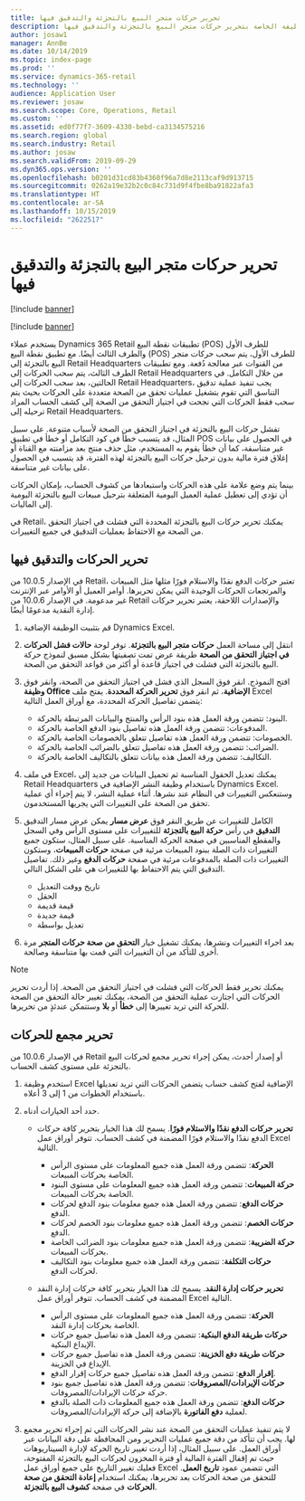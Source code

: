 ```yaml
---
title: تحرير حركات متجر البيع بالتجزئة والتدقيق فيها
description: يصف هذا الموضوع الوظيفة الخاصة بتحرير حركات متجر البيع بالتجزئة والتدقيق فيها.
author: josaw1
manager: AnnBe
ms.date: 10/14/2019
ms.topic: index-page
ms.prod: ''
ms.service: dynamics-365-retail
ms.technology: ''
audience: Application User
ms.reviewer: josaw
ms.search.scope: Core, Operations, Retail
ms.custom: ''
ms.assetid: ed0f77f7-3609-4330-bebd-ca3134575216
ms.search.region: global
ms.search.industry: Retail
ms.author: josaw
ms.search.validFrom: 2019-09-29
ms.dyn365.ops.version: ''
ms.openlocfilehash: b0201d31cd83b4360f96a7d8e2113caf9d913715
ms.sourcegitcommit: 0262a19e32b2c0c84c731d9f4fbe8ba91822afa3
ms.translationtype: HT
ms.contentlocale: ar-SA
ms.lasthandoff: 10/15/2019
ms.locfileid: "2622517"
---
```

# <a name="edit-and-audit-retail-store-transactions"></a>تحرير حركات متجر البيع بالتجزئة والتدقيق فيها

[!include [banner](includes/banner.md)]

[!include [banner](includes/preview-banner.md)]

يستخدم عملاء Dynamics 365 Retail تطبيقات نقطة البيع (POS) للطرف الأول والطرف الثالث أيضًا. مع تطبيق نقطة البيع (POS) للطرف الأول، يتم سحب حركات متجر البيع بالتجزئة إلى Retail Headquarters من القنوات عبر معالجة دُفعة. ومع تطبيقات الطرف الثالث، يتم سحب الحركات إلى Retail Headquarters من خلال التكامل. في الحالتين، بعد سحب الحركات إلى Retail Headquarters، يجب تنفيذ عملية تدقيق التناسق التي تقوم بتشغيل عمليات تحقق من الصحة متعددة على الحركات بحيث يتم سحب فقط الحركات التي نجحت في اجتياز التحقق من الصحة إلى كشف الحساب المراد ترحيله إلى Retail Headquarters. 

تفشل حركات البيع بالتجزئة في اجتياز التحقق من الصحة لأسباب متنوعة. على سبيل المثال، قد يتسبب خطأ في كود التكامل أو خطأ في تطبيق POS في الحصول على بيانات غير متناسقة، كما أن خطأ يقوم به المستخدم، مثل حذف منتج بعد مزامنته مع القناة أو إغلاق فترة مالية بدون ترحيل حركات البيع بالتجزئة لهذه الفترة، قد يتسبب في الحصول على بيانات غير متناسقة.

بينما يتم وضع علامة على هذه الحركات واستبعادها من كشوف الحساب، بإمكان الحركات أن تؤدي إلى تعطيل عملية العميل اليومية المتعلقة بترحيل مبيعات البيع بالتجزئة اليومية إلى الماليات.

في Retail، يمكنك تحرير حركات البيع بالتجزئة المحددة التي فشلت في اجتياز التحقق من الصحة مع الاحتفاظ بعمليات التدقيق في جميع التغييرات. 

## <a name="edit-and-audit-transactions"></a>تحرير الحركات والتدقيق فيها

في الإصدار 10.0.5 من Retail، تعتبر حركات الدفع نقدًا والاستلام فورًا مثلها مثل المبيعات والمرتجعات الحركات الوحيدة التي يمكن تحريرها. أوامر العميل أو الأوامر عبر الإنترنت غير مدعومة. في الإصدار 10.0.6 من Retail والإصدارات اللاحقة، يعتبر تحرير حركات إدارة النقدية مدعومًا أيضًا.

1. قم بتثبيت الوظيفة الإضافية Dynamics Excel.

2. انتقل إلى مساحة العمل **حركات متجر البيع بالتجزئة**. توفر لوحة **حالات فشل الحركات في اجتياز التحقق من الصحة** طريقة عرض تمت تصفيتها بشكل مسبق لنموذج حركة البيع بالتجزئة التي فشلت في اجتياز قاعدة أو أكثر من قواعد التحقق من الصحة.
 
3. افتح النموذج. انقر فوق السجل الذي فشل في اجتياز التحقق من الصحة، وانقر فوق **وظيفة Office الإضافية**، ثم انقر فوق **تحرير الحركة المحددة**. يفتح ملف Excel يتضمن تفاصيل الحركة المحددة، مع أوراق العمل التالية:

    - البنود: تتضمن ورقة العمل هذه بنود الرأس والمنتج والبيانات المرتبطة بالحركة.
    - المدفوعات: تتضمن ورقة العمل هذه تفاصيل بنود الدفع الخاصة بالحركة.
    - الخصومات: تتضمن ورقة العمل هذه تفاصيل تتعلق بالخصومات الخاصة بالحركة.
    - الضرائب: تتضمن ورقة العمل هذه تفاصيل تتعلق بالضرائب الخاصة بالحركة.
    - التكاليف: تتضمن ورقة العمل هذه بيانات تتعلق بالتكاليف الخاصة بالحركة.

4. في ملف Excel، يمكنك تعديل الحقول المناسبة ثم تحميل البيانات من جديد إلى Retail Headquarters باستخدام وظيفة النشر الإضافية في Dynamics Excel. وستنعكس التغييرات في النظام عند نشرها. أثناء عملية النشر، لا يتم إجراء أي عملية تحقق من الصحة على التغييرات التي يجريها المستخدمون.

5. يمكن عرض مسار التدقيق‏‎ الكامل للتغييرات عن طريق النقر فوق **عرض مسار التدقيق** في رأس **حركة البيع بالتجزئة** للتغييرات على مستوى الرأس وفي السجل والمقطع المناسبين في صفحة الحركة المناسبة. على سبيل المثال، ستكون جميع التغييرات ذات الصلة ببنود المبيعات مرئية في صفحة **حركات المبيعات‬**، وستكون التغييرات ذات الصلة بالمدفوعات مرئية في صفحة **حركات الدفع** وغير ذلك. تفاصيل التدقيق التي يتم الاحتفاظ بها للتغييرات هي على الشكل التالي.

   - تاريخ ووقت التعديل
   - الحقل 
   - قيمة قديمة
   - قيمة جديدة
   - تعديل بواسطة

6. بعد اجراء التغييرات ونشرها، يمكنك تشغيل خيار **التحقق من صحة حركات المتجر‬** مرة أخرى للتأكد من أن التغييرات التي قمت بها متناسقة وصالحة.

> [!NOTE]
> يمكنك تحرير فقط الحركات التي فشلت في اجتياز التحقق من الصحة. إذا أردت تحرير الحركات التي اجتازت عملية التحقق من الصحة، يمكنك تغيير حالة التحقق من الصحة للحركة التي تريد تغييرها إلى **خطأ** أو **بلا** وستتمكن عندئذٍ من تحريرها. 


## <a name="bulk-edit-transactions"></a>تحرير مجمع‬ للحركات

في الإصدار 10.0.6 من Retail أو إصدار أحدث، يمكن إجراء تحرير مجمع لحركات البيع بالتجزئة على مستوى كشف الحساب. 

1. استخدم وظيفة Excel الإضافية لفتح كشف حساب يتضمن الحركات التي تريد تعديلها باستخدام الخطوات من 1 إلى 3 أعلاه.

2. حدد أحد الخيارات أدناه.

    - **تحرير حركات الدفع نقدًا والاستلام فورًا‬**. يسمح لك هذا الخيار بتحرير كافة حركات الدفع نقدًا والاستلام فورًا المضمنة في كشف الحساب. تتوفر أوراق عمل Excel التالية.
    
       - **الحركة**: تتضمن ورقة العمل هذه جميع المعلومات على مستوى الرأس الخاصة بحركات المبيعات.
       - **حركة المبيعات**: تتضمن ورقة العمل هذه جميع المعلومات على مستوى البنود الخاصة بحركات المبيعات.
       - **حركات الدفع‬**: تتضمن ورقة العمل هذه جميع معلومات بنود الدفع‬ لحركات الدفع‬.
       - **حركات الخصم‬‬**: تتضمن ورقة العمل هذه جميع معلومات بنود الخصم لحركات الدفع‬.
       - **حركة الضريبة‬**: تتضمن ورقة العمل هذه جميع معلومات بنود الضرائب الخاصة بحركات المبيعات.
       - **حركات التكلفة‬**: تتضمن ورقة العمل هذه جميع معلومات بنود التكاليف لحركات الدفع‬.

    - **تحرير حركات إدارة النقد**. يسمح لك هذا الخيار بتحرير كافة حركات إدارة النقد المضمنة في كشف الحساب. تتوفر أوراق عمل Excel التالية.
     
       - **الحركة**: تتضمن ورقة العمل هذه جميع المعلومات على مستوى الرأس الخاصة بحركات إدارة النقد.
       - **حركات طريقة الدفع البنكية‬**: تتضمن ورقة العمل هذه تفاصيل جميع حركات الإيداع البنكية‬.
       - **حركات طريقة دفع الخزينة‬‬**: تتضمن ورقة العمل هذه تفاصيل جميع حركات الإيداع في الخزينة.
       - **إقرار الدفع‬‬**: تتضمن ورقة العمل هذه تفاصيل جميع حركات إقرار الدفع‬‬.
       - **حركات الإيرادات/المصروفات‬**: تتضمن ورقة العمل هذه تفاصيل جميع بنود حركة حركات الإيرادات/المصروفات‬.
       - **حركات الدفع**: تتضمن ورقة العمل هذه جميع المعلومات ذات الصلة بالدفع لعملية **دفع الفاتورة‬** بالإضافة إلى حركة الإيرادات/المصروفات‬.

3.  لا يتم تنفيذ عمليات التحقق من الصحة عند نشر الحركات التي تم إجراء تحرير مجمع لها. يجب أن تتأكد من دقة جميع عمليات التحرير ومن المحافظة على دقة البيانات عبر أوراق العمل. على سبيل المثال، إذا أردت تغيير تاريخ الحركة لإدارة السيناريوهات حيث تم إقفال الفترة المالية أو فترة المخزون لحركات البيع بالتجزئة المفتوحة، فعليك تغيير التاريخ على جميع أوراق عمل Excel التي تتضمن عمود **تاريخ العمل**. للتحقق من صحة الحركات بعد تحريرها، يمكنك استخدام **إعادة التحقق من صحة الحركات** في صفحة **كشوف البيع بالتجزئة**.
